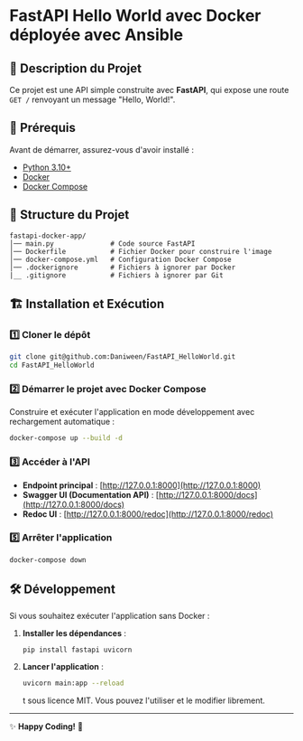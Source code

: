 # FastAPI Hello World avec Docker déployée avec Ansible

## 📌 Description du Projet

Ce projet est une API simple construite avec **FastAPI**, qui expose une route `GET /` renvoyant un message "Hello, World!".

## 🚀 Prérequis

Avant de démarrer, assurez-vous d'avoir installé :

- [Python 3.10+](https://www.python.org/downloads/)
- [Docker](https://www.docker.com/get-started)
- [Docker Compose](https://docs.docker.com/compose/install/)

## 📂 Structure du Projet

```
fastapi-docker-app/
│── main.py              # Code source FastAPI
│── Dockerfile           # Fichier Docker pour construire l'image
│── docker-compose.yml   # Configuration Docker Compose
│── .dockerignore        # Fichiers à ignorer par Docker
|__ .gitignore           # Fichiers à ignorer par Git
```

## 🏗️ Installation et Exécution

### 1️⃣ Cloner le dépôt

```bash
git clone git@github.com:Daniween/FastAPI_HelloWorld.git
cd FastAPI_HelloWorld
```

### 2️⃣ Démarrer le projet avec Docker Compose

Construire et exécuter l'application en mode développement avec rechargement automatique :

```bash
docker-compose up --build -d
```

### 3️⃣ Accéder à l'API

- **Endpoint principal** : [http://127.0.0.1:8000](http://127.0.0.1:8000)
- **Swagger UI (Documentation API)** : [http://127.0.0.1:8000/docs](http://127.0.0.1:8000/docs)
- **Redoc UI** : [http://127.0.0.1:8000/redoc](http://127.0.0.1:8000/redoc)

### 5️⃣ Arrêter l'application

```bash
docker-compose down
```

## 🛠️ Développement

Si vous souhaitez exécuter l'application sans Docker :

1. **Installer les dépendances** :
   ```bash
   pip install fastapi uvicorn
   ```
2. **Lancer l'application** :
   ```bash
   uvicorn main:app --reload
   ```
   t sous licence MIT. Vous pouvez l'utiliser et le modifier librement.

---

✨ **Happy Coding!** 🚀
